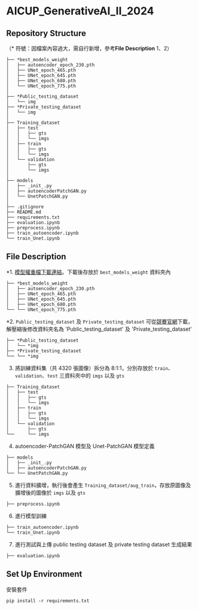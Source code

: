 # AICUP_GenerativeAI_II_2024

## Repository Structure
（* 符號：因檔案內容過大，需自行新增，參考**File Description** 1、2）
```
├── *best_models_weight
│   ├── autoencoder_epoch_230.pth
│   ├── UNet_epoch_465.pth
│   ├── UNet_epoch_645.pth
│   ├── UNet_epoch_680.pth
│   └── UNet_epoch_775.pth
│
├── *Public_testing_dataset
│   └── img
├── *Private_testing_dataset
│   └── img
│
├── Training_dataset
│   ├── test
│   │   ├── gts
│   │   └── imgs
│   ├── train
│   │   ├── gts
│   │   └── imgs
│   └── validation
│       ├── gts
│       └── imgs
│
├── models
│   ├── _init_.py
│   ├── autoencoderPatchGAN.py
│   └── UnetPatchGAN.py
│
├── .gitignore
├── README.md
├── requirements.txt
├── evaluation.ipynb
├── preprocess.ipynb
├── train_autoencoder.ipynb
└── train_Unet.ipynb
```

## File Description
*1. [模型權重檔下載連結](https://drive.google.com/drive/folders/1vI8NS6J3swXml3Ksrf4vWbSQ3AYMQoJ9?usp=sharing)。下載後存放於 ```best_models_weight``` 資料夾內
```
├── *best_models_weight
│   ├── autoencoder_epoch_230.pth
│   ├── UNet_epoch_465.pth
│   ├── UNet_epoch_645.pth
│   ├── UNet_epoch_680.pth
└── └── UNet_epoch_775.pth
```
*2. ```Public_testing_dataset``` 及 ```Private_testing_dataset``` 可從[競賽官網](https://tbrain.trendmicro.com.tw/Competitions/Details/35)下載，解壓縮後修改資料夾名為 'Public_testing_dataset' 及 'Private_testing_dataset'
```
├── *Public_testing_dataset
│   └── *img
├── *Private_testing_dataset
└── └── *img
```
3. 將訓練資料集（共 4320 張圖像）拆分為 8:1:1，分別存放於 ```train```、```validation```、```test``` 三資料夾中的 ```imgs``` 以及 ```gts```
```
├── Training_dataset
│   ├── test
│   │   ├── gts
│   │   └── imgs
│   ├── train
│   │   ├── gts
│   │   └── imgs
│   └── validation
│       ├── gts
└──     └── imgs
```
4. autoencoder-PatchGAN 模型及 Unet-PatchGAN 模型定義
```
├── models
│   ├── _init_.py
│   ├── autoencoderPatchGAN.py
└── └── UnetPatchGAN.py
```
5. 進行資料擴增，執行後會產生 ```Training_dataset/aug_train```，存放原圖像及擴增後的圖像於 ```imgs``` 以及 ```gts```
```
├── preprocess.ipynb
```
6. 進行模型訓練
```
├── train_autoencoder.ipynb
└── train_Unet.ipynb
```
7. 進行測試與上傳 public testing dataset 及 private testing dataset 生成結果
```
├── evaluation.ipynb
```

## Set Up Environment
安裝套件
```
pip install -r requirements.txt
```
